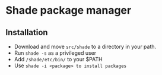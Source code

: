 # Shade package manager

## Installation

- Download and move `src/shade` to a directory in your path.
- Run `shade -s` as a privileged user
- Add `/shade/etc/bin/` to your $PATH
- Use `shade -i <package> to install packages`

